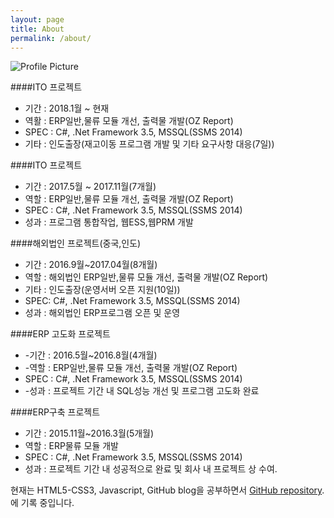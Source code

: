 ```yaml
---
layout: page
title: About
permalink: /about/
---
```


<img src="{{ site.baseurl }}/assets/KimYongjun.jpg" title="Profile Picture" class="profile">

####ITO 프로젝트
- 기간 : 2018.1월 ~ 현재
- 역활 : ERP일반,물류 모듈 개선, 출력물 개발(OZ Report)
- SPEC : C#, .Net Framework 3.5, MSSQL(SSMS 2014)
- 기타 : 인도출장(재고이동 프로그램 개발 및 기타 요구사항 대응(7일))

####ITO 프로젝트
- 기간 : 2017.5월 ~ 2017.11월(7개월)
- 역할 : ERP일반,물류 모듈 개선, 출력물 개발(OZ Report)
- SPEC : C#, .Net Framework 3.5, MSSQL(SSMS 2014)
- 성과 : 프로그램 통합작업, 웹ESS,웹PRM 개발

####해외법인 프로젝트(중국,인도)
- 기간 : 2016.9월~2017.04월(8개월)
- 역할 : 해외법인 ERP일반,물류 모듈 개선, 출력물 개발(OZ Report)
- 기타 : 인도출장(운영서버 오픈 지원(10일))
- SPEC: C#, .Net Framework 3.5, MSSQL(SSMS 2014)
- 성과 : 해외법인 ERP프로그램 오픈 및 운영

####ERP 고도화 프로젝트
- -기간 : 2016.5월~2016.8월(4개월)
- -역할 : ERP일반,물류 모듈 개선, 출력물 개발(OZ Report)
- SPEC : C#, .Net Framework 3.5, MSSQL(SSMS 2014)
- -성과 : 프로젝트 기간 내 SQL성능 개선 및 프로그램 고도화 완료

####ERP구축 프로젝트
- 기간 : 2015.11월~2016.3월(5개월)
- 역할 : ERP물류 모듈 개발
- SPEC : C#, .Net Framework 3.5, MSSQL(SSMS 2014)
- 성과 : 프로젝트 기간 내 성공적으로 완료 및 회사 내 프로젝트 상 수여.


현재는 HTML5-CSS3, Javascript, GitHub blog을 공부하면서 [GitHub repository](https://github.com/KimYongjun413).에 기록 중입니다.

[centrarium]: https://github.com/bencentra/centrarium
[bencentra]: http://bencentra.com
[jekyll]: https://github.com/jekyll/jekyll
